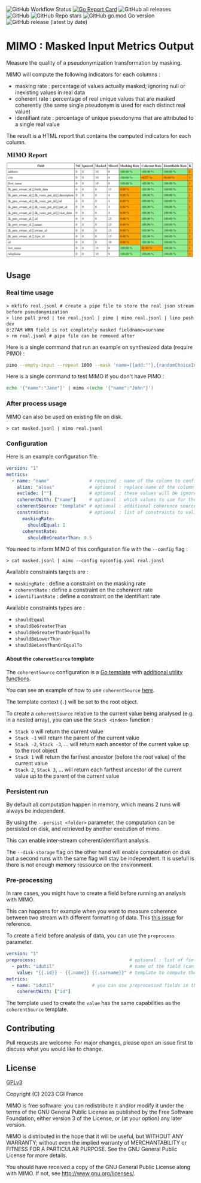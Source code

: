 ![GitHub Workflow Status](https://img.shields.io/github/actions/workflow/status/CGI-FR/MIMO/ci.yml?branch=main)
[![Go Report Card](https://goreportcard.com/badge/github.com/cgi-fr/mimo)](https://goreportcard.com/report/github.com/cgi-fr/mimo)
![GitHub all releases](https://img.shields.io/github/downloads/CGI-FR/MIMO/total)
![GitHub](https://img.shields.io/github/license/CGI-FR/MIMO)
![GitHub Repo stars](https://img.shields.io/github/stars/CGI-FR/MIMO)
![GitHub go.mod Go version](https://img.shields.io/github/go-mod/go-version/CGI-FR/MIMO)
![GitHub release (latest by date)](https://img.shields.io/github/v/release/CGI-FR/MIMO)

# MIMO : Masked Input Metrics Output

Measure the quality of a pseudonymization transformation by masking.

MIMO will compute the following indicators for each columns :

- masking rate : percentage of values actually masked; ignoring null or inexisting values in real data
- coherent rate : percentage of real unique values that are masked coherently (the same single pseudonym is used for each distinct real value)
- identifiant rate : percentage of unique pseudonyms that are attributed to a single real value

The result is a HTML report that contains the computed indicators for each column.

![MIMO Report](docs/MIMO-report-2.png)

## Usage

### Real time usage

```console
> mkfifo real.jsonl # create a pipe file to store the real json stream before pseudonymization
> lino pull prod | tee real.jsonl | pimo | mimo real.jsonl | lino push dev
8:27AM WRN field is not completely masked fieldname=surname
> rm real.jsonl # pipe file can be removed after
```

Here is a single command that run an example on synthesized data (require PIMO) :

```bash
pimo --empty-input --repeat 1000 --mask 'name=[{add:""},{randomChoiceInUri:"pimo://nameFR"}]' | tee real.jsonl | pimo --mask 'name={randomChoiceInUri:"pimo://nameFR"}' | mimo real.jsonl
```

Here is a single command to test MIMO if you don't have PIMO :

```bash
echo '{"name":"Jane"}' | mimo <(echo '{"name":"John"}')
```

### After process usage

MIMO can also be used on existing file on disk.

```console
> cat masked.jsonl | mimo real.jsonl
```

### Configuration

Here is an example configuration file.

```yaml
version: "1"
metrics:
  - name: "name"               # required : name of the column to configure
    alias: "alias"             # optional : replace name of the column by this alias in report
    exclude: [""]              # optional : these values will be ignored during computation of the masking rate
    coherentWith: ["name"]     # optional : which values to use for the computation of the coherent rate
    coherentSource: "template" # optional : additional coherence source to compute
    constraints:               # optional : list of constraints to validate at the end of the execution
      maskingRate:
        shouldEqual: 1
      coherentRate:
        shouldBeGreaterThan: 0.5
```

You need to inform MIMO of this configuration file with the `--config` flag :

```console
> cat masked.jsonl | mimo --config myconfig.yaml real.jonsl
```

Available constraints targets are :

- `maskingRate` : define a constraint on the masking rate
- `coherentRate` : define a constraint on the cohenrent rate
- `identifiantRate` : define a constraint on the identifiant rate

Available constraints types are :

- `shouldEqual`
- `shouldBeGreaterThan`
- `shouldBeGreaterThanOrEqualTo`
- `shouldBeLowerThan`
- `shouldBeLessThanOrEqualTo`

#### About the `coherentSource` template

The `coherentSource` configuration is a [Go template](https://pkg.go.dev/text/template) with [additional utility functions](http://masterminds.github.io/sprig/strings.html).

You can see an example of how to use `coherentSource` [here](test/configs/config_template.yaml).

The template context (`.`) will be set to the root object.

To create a `coherentSource` relative to the current value being analysed (e.g. in a nested array), you can use the `Stack <index>` function :

- `Stack 0` will return the current value
- `Stack -1` will return the parent of the current value
- `Stack -2`, `Stack -3`, ... will return each ancestor of the current value up to the root object
- `Stack 1` will return the farthest ancestor (before the root value) of the current value
- `Stack 2`, `Stack 3`, ... will return each farthest ancestor of the current value up to the parent of the current value

### Persistent run

By default all computation happen in memory, which means 2 runs will always be independent.

By using the `--persist <folder>` parameter, the computation can be persisted on disk, and retrieved by another execution of mimo.

This can enable inter-stream coherent/identifiant analysis.

The `--disk-storage` flag on the other hand will enable computation on disk but a second runs with the same flag will stay be independent. It is usefull is there is not enough memory ressource on the environment.

### Pre-processing

In rare cases, you might have to create a field before running an analysis with MIMO.

This can happens for example when you want to measure coherence between two stream with different formatting of data. This [this issue](https://github.com/CGI-FR/MIMO/issues/20) for reference.

To create a field before analysis of data, you can use the `preprocess` parameter.

```yaml
version: "1"
preprocess:                                   # optional : list of fields to preprocess
  - path: "idutil"                            # name of the field (can be nested with jsonpath notation)
    value: "{{.id}} - {{.name}} {{.surname}}" # template to compute the value of the field
metrics:
  - name: "idutil"              # you can use preprocessed fields in the rest of the configuration
    coherentWith: ["id"]
```

The template used to create the `value` has the same capabilities as the `coherentSource` template.

## Contributing

Pull requests are welcome. For major changes, please open an issue first to discuss what you would like to change.

## License

[GPLv3](https://choosealicense.com/licenses/gpl-3.0/)

Copyright (C) 2023 CGI France

MIMO is free software: you can redistribute it and/or modify
it under the terms of the GNU General Public License as published by
the Free Software Foundation, either version 3 of the License, or
(at your option) any later version.

MIMO is distributed in the hope that it will be useful,
but WITHOUT ANY WARRANTY; without even the implied warranty of
MERCHANTABILITY or FITNESS FOR A PARTICULAR PURPOSE.  See the
GNU General Public License for more details.

You should have received a copy of the GNU General Public License
 along with MIMO.  If not, see <http://www.gnu.org/licenses/>.
